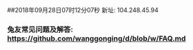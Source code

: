 ##2018年09月28日07时12分07秒 新址: 104.248.45.94
### 兔友常见问题及解答: https://github.com/wanggonging/d/blob/w/FAQ.md
